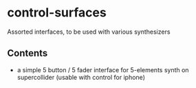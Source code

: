 # control-surfaces
Assorted interfaces, to be used with various synthesizers


## Contents

- a simple 5 button / 5 fader interface for 5-elements synth on supercollider (usable with control for iphone)